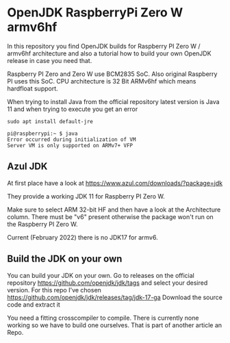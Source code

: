 # OpenJDK RaspberryPi Zero W armv6hf
In this repository you find OpenJDK builds for Raspberry PI Zero W / armv6hf architecture and also a tutorial how to build your own OpenJDK release in case you need that.

Raspberry PI Zero and Zero W use BCM2835 SoC. Also original Raspberry PI uses this SoC. CPU architecture is 32 Bit ARMv6hf which means hardfloat support. 

When trying to install Java from the official repository latest version is Java 11 and when trying to execute you get an error

```
sudo apt install default-jre

pi@raspberrypi:~ $ java
Error occurred during initialization of VM
Server VM is only supported on ARMv7+ VFP
```

## Azul JDK

At first place have a look at https://www.azul.com/downloads/?package=jdk

They provide a working JDK 11 for Raspberry PI Zero W.

Make sure to select ARM 32-bit HF and then have a look at the Architecture column. There must be "v6" present otherwise the package won't run on the Raspberry PI Zero W.

Current (February 2022) there is no JDK17 for armv6.

## Build the JDK on your own

You can build your JDK on your own. Go to releases on the official repository https://github.com/openjdk/jdk/tags and select your desired version. For this repo I've chosen https://github.com/openjdk/jdk/releases/tag/jdk-17-ga 
Download the source code and extract it

You need a fitting crosscompiler to compile. There is currently none working so we have to build one ourselves. That is part of another article an Repo.


